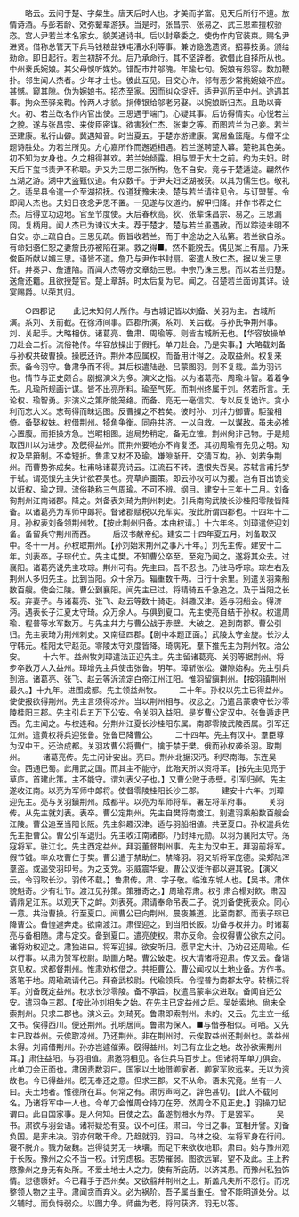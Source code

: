 <!-- { "loadSidebar": true } -->
　　略云。云间于楚、字粲生。唐天后时人也。才美而学富。见天后所行不道。放情诗酒。与彭若龄、效弥颦辈游狭。当是时。张昌宗、张易之、武三思辈擅权骄恣。宫人尹若兰本名家女。貌美通诗书。后以封章委之。使伪作内官装束。赐名尹进贤。借称总管天下兵马钱粮盐铁屯漕水利等事。兼访隐逸遗贤。招募技勇。颁给勑命。即日起行。若兰初辞不允。后乃承命行。其不坚辞者。欲借此自择所从也。中州秦氏婉娘。其父母悞听媒妁。错配市井邬隗。年踰七旬。婉娘有怨容。数加鞭扑。邻生闻人杰者。少年才士也。彼此互见。目交心许。邻有恶少常挑婉娘不应。甚憾。窥其隙。伪为婉娘书。招杰至家。因而纠众捉奸。适尹巡历至中州。途遇其事。拘众至驿亲鞫。怜两人才貌。捐俸银给邬老另娶。以婉娘断归杰。且助以膏火。初、若兰改名作内官出使。三思遇于端门。心疑其事。后访得情实。心悦若兰之貌。遂与张昌宗、来俊臣密谋。欲害狄仁杰、张柬之等。而图若兰为己妾。若兰至建康。私行山僻。冀遇知音。时当夏五。于楚亦游建康。寓居鱼篮庵。与僧不尘题诗胜处。为若兰所见。方心嘉所作而邂逅相遇。若兰遂聘楚入幕。楚艳其色美。初不知为女身也。久之相得甚欢。若兰始倾露。相与盟于大士之前。约为夫妇。时天后下玺书责尹不称职。尹又为三思二张所构。危不自安。竟与于楚遁迹。翩然作五湖之游。湖中大盗甄仪道。有众数千。于尹夫妇泛湖被获。以其为儒生也。敬礼之。适吴县令遣一介至湖招抚。仪道犹豫未决。楚与若兰请往见令。与订盟誓。令即闻人杰也。夫妇日夜念尹恩不置。一见遂与仪道约。解甲归降。幷作书荐之仁杰。后得立功边地。官至节度使。天后春秋高。狄、张辈诛昌宗、易之。三思漏网。复柄用。闻人杰已为谏议大夫。荐于楚才。楚与若兰虽遇赦。而以踪迹未明不自安。亦上疏自白。三思见疏。假旨收若兰。而于中途劫之入私第。若兰欲自杀。有命妇骆仁恕之妻詹氏亦被陷在第。救之得■。然不能脱去。偶见案上有扇。乃来俊臣所献以媚三思。语皆不道。詹乃与尹作书封扇。密遣人致仁杰。据以发三思奸。幷奏尹、詹遭陷。而闻人杰等亦交章劾三思。中宗乃诛三思。而以若兰归楚。送詹还籍。且欲授楚官。楚上章辞。时太后复为尼。闻之。召楚若兰面询其详。设宴赐爵。以荣其归。 

　　○四郡记 
　　此记未知何人所作。与古城记皆以刘备、关羽为主。古城所演。系刘、关前截。在徐沛间事。四郡所演。系刘、关后截。与孙氏争荆州事。刘、关起手。大略相仿。诸葛亮、鲁肃、周瑜等。则皆古城所无也。【华容放操单刀赴会二折。流俗艳传。华容放操出于假托。单刀赴会。乃是实事。】大略载刘备与孙权共破曹操。操旣还许。荆州本应属权。而备用计得之。及取益州。权复来索。备令羽守。鲁肃争而不得。其后权遣陆逊、吕蒙图羽。则不复载。盖为羽讳也。情节与正史颇合。剧据演义为多。演义之指。以为诸葛亮、周瑜斗智。着着争先。凡瑜所规画计谋。皆不出亮所料。瑜至气死。而荆州终属于刘。然若所言。无论权、瑜智勇。非演义之策所能笼络。而备、亮无一毫信实。专以反复诡诈。贪小利而忘大义。志苟得而昧远图。反曹操之不若矣。彼时孙、刘幷力御曹。駏蛩相倚。备娶权妹。权借荆州。犄角争衡。同舟共济。一以自救。一以谋敌。虽未必推心置腹。而拒操方急。岂暇相图。迨局势稍定。备无立锥。荆州尙非己物。于是规取西川以为进步。及旣得益州。而荆州要地亦不肯复还。其初周瑜有先见之明。劝权及早箝制。不幸短折。鲁肃又材不及瑜。嫌隙渐开。交猜互构。孙、刘若争荆州。而曹势弥成矣。杜甫咏诸葛亮诗云。江流石不转。遗恨失吞吴。苏轼言甫托梦于轼。谓亮恨先主失计欲吞吴也。亮草庐画策。即云孙权可以为援。岂有百出诡变以诳权、瑜之理。流俗艳称三气周瑜。不可不辨。纲目。建安十三年十二月。刘备徇荆州江南诸郡。降之。刘备表刘琦为荆州刺史。引兵南徇武陵长沙桂阳零陵皆降备。以诸葛亮为军师中郞将。督诸郡赋税以充军实。按此所谓四郡也。十四年十二月。孙权表刘备领荆州牧。【按此荆州归备。本由权请。】十六年冬。刘璋遣使迎刘备。备留兵守荆州而西。 
　　后汉书献帝纪。建安二十四年夏五月。刘备取汉中。冬十一月。孙权取荆州。【孙刘始末荆州之事凡十年。】刘先主传。建安十二年。刘表卒。子琮代立。先主屯樊。不知曹公卒至。至宛乃闻之。遂将其众去。过襄阳。诸葛亮说先主攻琮。荆州可有。先主曰。吾不忍也。乃驻马呼琮。琮左右及荆州人多归先主。比到当阳。众十余万。辎重数千两。日行十余里。别遣关羽乘船数百艘。使会江陵。曹公到襄阳。闻先主已过。将精骑五千急追之。及于当阳之长坂。弃妻子。与诸葛亮、张飞、赵云等数十骑走。斜趣汉津。适与羽船会。得济沔。遇表长子江夏太守琦。众万余人。与俱到夏口。先主使亮自结于孙权。权遣周瑜、程普等水军数万。与先主幷力与曹公战于赤壁。大破之。追到南郡。曹公引归。先主表琦为荆州刺史。又南征四郡。【剧中本题正面。】武陵太守金旋。长沙太守韩元。桂阳太守赵范。零陵太守刘度皆降。琦病死。羣下推先主为荆州牧。治公安。 
　　十六年。益州牧刘璋遣法正迎先主。先主留诸葛亮、关羽等据荆州。将步卒数万人入益州。璋增先主兵使击张鲁。明年。璋斩张松。嫌隙始构。先主引兵到涪。诸葛亮、张飞、赵云等泝流定白帝江州江阳。惟羽留鎭荆州。【按羽镇荆州最久。】十九年。进围成都。先主领益州牧。 
　　二十年。孙权以先主已得益州。使使报欲得荆州。先主言须得凉州。当以荆州相与。权忿之。乃遣吕蒙袭夺长沙零陵桂阳三郡。先主引兵五万下公安。令关羽入益阳。是岁曹公定汉中。张鲁遁走巴西。先主闻之。与权连和。分荆州江夏长沙桂阳东属。南郡零陵武陵西属。引军还江州。遣黄权将兵迎张鲁。张鲁已降曹公。 
　　二十四年。先主有汉中。羣臣尊为汉中王。还治成都。关羽攻曹公将曹仁。擒于禁于樊。俄而孙权袭杀羽。取荆州。 
　　诸葛亮传。先主问计安出。亮曰。荆州北据汉沔。利尽南海。东连吴会。西通巴蜀。此用武之国。而其主不能守。此殆天所以资将军。【按先主见亮于草庐。首建此策。主不能守。谓刘表父子也。】又曹公败于赤壁。引军归邺。先主遂收江南。以亮为军师中郞将。使督零陵桂阳长沙三郡。 
　　建安十六年。刘璋迎先主。亮与关羽鎭荆州。成都平。以亮为军师将军。署左将军府事。 
　　关羽传。从先主就刘表。表卒。曹公定荆州。先主自樊将南渡江。别遣羽乘船数百艘会江陵。曹公追至当阳长阪。先主斜趣汉津。适与羽船相値。共至夏口。孙权遣兵佐先主拒曹公。曹公引军退归。先主收江南诸郡。乃封拜元勋。以羽为襄阳太守。荡寇将军。驻江北。先主西定益州。拜羽董督荆州事。先主为汉中王。拜羽前将军。假节钺。率众攻曹仁于樊。曹公遣于禁助仁。禁降羽。羽又斩将军庞德。梁郏陆浑羣盗。或遥受羽印号。为之支党。羽威震华夏。曹公议徙许都以避其锐。【演义云。令羽取长沙。羽传不载。】鲁肃传。肃、字子敬。临淮东城人也。【吴书。肃体貌魁奇。少有壮节。渡江见孙策。策雅奇之。】周瑜荐肃。权引肃合榻对飮。肃因请鼎足江东。以观天下之衅。刘表死。肃请奉命吊表二子。说刘备使抚表众。同心一意。共治曹操。行至夏口。闻曹公已向荆州。晨夜兼道。比至南郡。而表子琮已降曹公。备惶遽奔走。欲南渡江。肃径迎之。到当阳长阪。劝备与权并力。时诸葛亮与备相随。肃与定交。备到夏口。遣亮使权。肃亦反命。会权得曹公欲东之问。诸将劝权迎之。肃独进曰。将军迎操。欲安所归。愿早定大计。乃劝召还周瑜。任以行事。以肃为赞军校尉。助画方略。曹公破走。权大请诸将迎肃。传又云。备诣京见权。求都督荆州。惟肃劝权借之。共拒曹公。曹公闻权以土地业备。方作书。落笔于地。周瑜疏请代己。拜奋武校尉。代瑜领兵。令程普为南郡太守。转横江将军。刘备旣定益州。权求长沙零陵。备不承旨。权遣吕蒙率众进取。备闻自还公安。遣羽争三郡。【按此孙刘相失之始。在先主已定益州之后。吴始索地。尙未全索荆州。只求二郡也。演义云。刘琦死。鲁肃即索荆州。未的。又云。先主立一纸文书。俟得西川。便还荆州。孔明居间。鲁肃为保人。■与借券相似。可哂。又先主已取益州。云俟取凉州。乃还荆州。非在荆州时。云俟取益州还荆州也。盖益州未得。刘甫借荆州。孙亦岂遽催索。旣得益州。刘已有立业之地。故孙欲索荆州耳。】肃住益阳。与羽相值。肃邀羽相见。各住兵马百步上。但诸将军单刀俱会。此单刀会正面也。肃因责数羽曰。国家以土地借卿家者。卿家军败远来。无以为资故也。今已得益州。旣无奉还之意。但求三郡。又不从命。语未究竟。坐有一人曰。夫土地者。惟德所在耳。何常之有。肃厉声呵之。辞色甚切。【此人不载何名。乃诸将军中一人也。今单刀会惟周仓持刀在旁。然周仓不见正史。】羽操刀起谓曰。此自国家事。是人何知。目使之去。备遂割湘水为界。于是罢军。 
　　吴书。肃欲与羽会语。诸将疑恐有变。议不可往。肃曰。今日之事。宜相开譬。刘备负国。是非未决。羽亦何敢干命。乃趋就羽。羽曰。乌林之役。左将军身在行间。寝不脱介。戮力破魏。岂得徒劳无一块壤。而足下来欲收地耶。肃曰。始与豫州观于长阪。豫州之众不当一校。计穷虑极。志势摧弱。图欲远窜。望不及此。主上矜愍豫州之身无有处所。不爱土地士人之力。使有所庇荫。以济其患。而豫州私独饰情。愆德隳好。今已藉手于西州矣。又欲翦幷荆州之土。斯盖凡夫所不忍行。而况整领人物之主乎。肃闻贪而弃义。必为祸阶。吾子属当重任。曾不能明道处分。以义辅时。而负恃弱众。以图力争。师曲为老。将何获济。羽无以答。 

